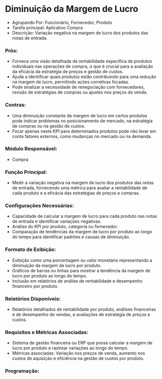 # Diminuição da Margem de Lucro
- Agrupando Por: Funcionário, Fornecedor, Produto
- Tarefa principal: Aplicativo Compra
- Descrição: Variação negativa na margem de lucro dos produtos das notas de entrada.
### Prós:
- Fornece uma visão detalhada da rentabilidade específica de produtos individuais nas operações de compra, o que é crucial para a avaliação da eficácia da estratégia de preços e gestão de custos.
- Ajuda a identificar quais produtos estão contribuindo para uma redução na margem de lucro, permitindo ações corretivas focadas.
- Pode sinalizar a necessidade de renegociação com fornecedores, revisão de estratégias de compras ou ajustes nos preços de venda.
### Contras:
- Uma diminuição constante da margem de lucro em certos produtos pode indicar problemas no posicionamento de mercado, na estratégia de compras ou na gestão de custos.
- Focar apenas neste KPI para determinados produtos pode não levar em conta fatores externos, como mudanças no mercado ou na demanda.
### Módulo Responsável:
- Compra
### Função Principal:
- Medir a variação negativa na margem de lucro dos produtos das notas de entrada, fornecendo uma métrica para avaliar a rentabilidade de cada produto e a eficácia das estratégias de preços e compras.
### Configurações Necessárias:
- Capacidade de calcular a margem de lucro para cada produto nas notas de entrada e identificar variações negativas.
- Análise do KPI por produto, categoria ou fornecedor.
- Comparação de tendências da margem de lucro por produto ao longo do tempo para identificar padrões e causas de diminuição.
### Formato de Exibição:
- Exibição como uma porcentagem ou valor monetário representando a diminuição da margem de lucro por produto.
- Gráficos de barras ou linhas para mostrar a tendência da margem de lucro por produto ao longo do tempo.
- Inclusão em relatórios de análise de rentabilidade e desempenho financeiro por produto.
### Relatórios Disponíveis:
- Relatórios detalhados de rentabilidade por produto, análises financeiras e de desempenho de vendas, e avaliações de estratégia de preços e custos.
### Requisitos e Métricas Associadas:
- Sistema de gestão financeira ou ERP que possa calcular a margem de lucro por produto e rastrear variações ao longo do tempo.
- Métricas associadas: Variação nos preços de venda, aumento nos custos de aquisição e eficiência na gestão de custos por produto.
### Programação:
